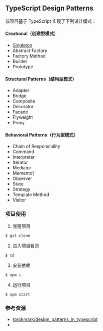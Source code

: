 ## TypeScript Design Patterns

该项目基于 TypeScript 实现了下列设计模式：

#### Creational（创建型模式）

- [Singleton](https://github.com/semlinker/typescript-design-patterns/tree/master/src/singleton)
- Abstract Factory
- Factory Method
- Builder
- Prototype

#### Structural Patterns（结构型模式）

- Adapter
- Bridge
- Composite
- Decorator
- Facade
- Flyweight
- Proxy

#### Behavioral Patterns（行为型模式）

- Chain of Responsibility
- Command
- Interpreter
- Iterator
- Mediator
- Memento]
- Observer
- State
- Strategy
- Template Method
- Visitor

### 项目使用

1. 克隆项目

```
$ git clone 
```

2. 进入项目目录

```
$ cd 
```

3. 安装依赖

```
$ npm i
```

4. 运行项目

```
$ npm start
```

### 参考资源

* [torokmark/design_patterns_in_typescript](https://github.com/torokmark/design_patterns_in_typescript)
* ​



